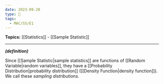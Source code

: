 ```yaml
---
date: 2023-09-20
type: 🧠
tags:
  - MAC/S5/E1
---
```


**Topics:** [[Statistics]] - [[Sample Statistic]]

---

_**(definition)**_

Since [[Sample Statistic|sample statistics]] are functions of [[Random Variable|random variables]], they have a [[Probability Distribution|probability distribution]] ([[Density Function|density function]]). We call these _sampling distributions_.

